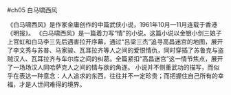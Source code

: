 #ch05 白马啸西风


《白马啸西风》是作家金庸创作的中篇武侠小说，1961年10月—11月连载于香港《明报》。
《白马啸西风》是一篇着力写“情”的小说。这篇小说以金银小剑三娘子上官虹和白马李三先后遇害拉开序幕，通过“吕梁三杰”追寻高昌迷宫的地图，展开了李文秀与苏普、马家骏、瓦耳拉齐等人之间的爱恨情仇，同时穿插了苏鲁克与盗贼汉人、瓦耳拉齐与车尔库之间的纠葛。全篇紧扣“高昌迷宫”这一情节焦点，展开了一场场汉人同哈萨克人之间的情与欲的角逐。
小说并不侧重武功的描写，而似乎在表达一种意念：人人追求的东西，往往并不一定珍贵；而把握住自己所有的幸福，才是人世间难得的境界。
